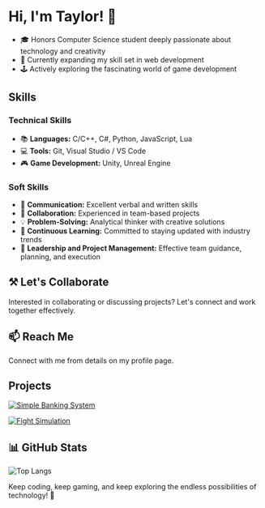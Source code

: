<!-- TaylorBisset/README.md -->

# Hi, I'm Taylor! 👋 
- 🎓 Honors Computer Science student deeply passionate about technology and creativity 
- 🌱 Currently expanding my skill set in web development 
- 🕹️ Actively exploring the fascinating world of game development 


## Skills 
### Technical Skills 
- 📚 **Languages:** C/C++, C#, Python, JavaScript, Lua 
- 💻 **Tools:** Git, Visual Studio / VS Code 
- 🎮 **Game Development:** Unity, Unreal Engine 
<!-- - 🌐 **Web Development:** Node.js, React.js -->

### Soft Skills 
- 💬 **Communication:** Excellent verbal and written skills
- 🤝 **Collaboration:** Experienced in team-based projects 
- 💡 **Problem-Solving:** Analytical thinker with creative solutions 
- 🧠 **Continuous Learning:** Committed to staying updated with industry trends
- 🎯 **Leadership and Project Management:** Effective team guidance, planning, and execution 


## ⚒️ Let's Collaborate 
Interested in collaborating or discussing projects? Let's connect and work together effectively.


## 📫 Reach Me 
Connect with me from details on my profile page. 


## Projects 

[![Simple Banking System](https://github-readme-stats.vercel.app/api/pin/?username=TaylorBisset&repo=CS131-SimpleBankingSystem-HonorsProject&theme=tokyonight)](https://github.com/TaylorBisset/CS131-SimpleBankingSystem-HonorsProject) 

[![Fight Simulation](https://github-readme-stats.vercel.app/api/pin/?username=TaylorBisset&repo=CS132-Honors-FightSim&theme=tokyonight)](https://github.com/TaylorBisset/CS132-Honors-FightSim) 


## 📊 GitHub Stats <!-- https://github.com/anuraghazra/github-readme-stats -->
![Top Langs](https://github-readme-stats.vercel.app/api/top-langs/?username=TaylorBisset&size_weight=0.5&count_weight=0.5&hide_title=true&layout=compact&theme=tokyonight) 

<!-- ![Taylor's GitHub Stats](https://github-readme-stats.vercel.app/api?username=TaylorBisset&show_icons=true&theme=tokyonight) -->

<!-- ![GitHub Streak](https://github-readme-streak-stats.herokuapp.com/?user=TaylorBisset&theme=tokyonight) -->

<!-- ![GitHub Trophies](https://github-trophies.vercel.app/?username=TaylorBisset&row=3&column=4&theme=tokyonight) -->

<!-- ![Wakatime Stats](https://github-readme-stats.vercel.app/api/wakatime?username=TaylorBisset&theme=tokyonight) -->


Keep coding, keep gaming, and keep exploring the endless possibilities of technology! 🚀 
